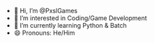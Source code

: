 - 👋 Hi, I’m @PxslGames
- 👀 I’m interested in Coding/Game Development
- 🌱 I’m currently learning Python & Batch
- 😄 Pronouns: He/Him
